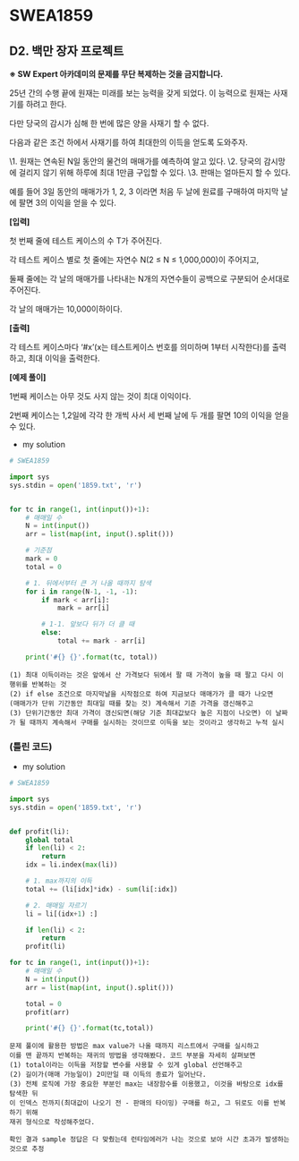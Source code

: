 # SWEA1859

## D2. 백만 장자 프로젝트

**※ SW Expert 아카데미의 문제를 무단 복제하는 것을 금지합니다.**

25년 간의 수행 끝에 원재는 미래를 보는 능력을 갖게 되었다. 이 능력으로 원재는 사재기를 하려고 한다.

다만 당국의 감시가 심해 한 번에 많은 양을 사재기 할 수 없다.

다음과 같은 조건 하에서 사재기를 하여 최대한의 이득을 얻도록 도와주자.

  \1. 원재는 연속된 N일 동안의 물건의 매매가를 예측하여 알고 있다.
  \2. 당국의 감시망에 걸리지 않기 위해 하루에 최대 1만큼 구입할 수 있다.
  \3. 판매는 얼마든지 할 수 있다.

예를 들어 3일 동안의 매매가가 1, 2, 3 이라면 처음 두 날에 원료를 구매하여 마지막 날에 팔면 3의 이익을 얻을 수 있다.


**[입력]**

첫 번째 줄에 테스트 케이스의 수 T가 주어진다.

각 테스트 케이스 별로 첫 줄에는 자연수 N(2 ≤ N ≤ 1,000,000)이 주어지고,

둘째 줄에는 각 날의 매매가를 나타내는 N개의 자연수들이 공백으로 구분되어 순서대로 주어진다.

각 날의 매매가는 10,000이하이다.


**[출력]**

각 테스트 케이스마다 ‘#x’(x는 테스트케이스 번호를 의미하며 1부터 시작한다)를 출력하고, 최대 이익을 출력한다.


**[예제 풀이]**

1번째 케이스는 아무 것도 사지 않는 것이 최대 이익이다.

2번째 케이스는 1,2일에 각각 한 개씩 사서 세 번째 날에 두 개를 팔면 10의 이익을 얻을 수 있다.



- my solution

```python
# SWEA1859

import sys
sys.stdin = open('1859.txt', 'r')


for tc in range(1, int(input())+1):
    # 매매일 수
    N = int(input())
    arr = list(map(int, input().split()))

    # 기준점
    mark = 0
    total = 0

    # 1. 뒤에서부터 큰 거 나올 때까지 탐색
    for i in range(N-1, -1, -1):
        if mark < arr[i]:
            mark = arr[i]

        # 1-1. 앞보다 뒤가 더 클 때
        else:
            total += mark - arr[i]

    print('#{} {}'.format(tc, total))
```

```
(1) 최대 이득이라는 것은 앞에서 산 가격보다 뒤에서 팔 때 가격이 높을 때 팔고 다시 이 행위를 반복하는 것
(2) if else 조건으로 마지막날을 시작점으로 하여 지금보다 매매가가 클 때가 나오면
(매매가가 단위 기간동안 최대일 때를 찾는 것) 계속해서 기준 가격을 갱신해주고
(3) 단위기간동안 최대 가격이 갱신되면(해당 기준 최대값보다 높은 지점이 나오면) 이 날짜가 될 때까지 계속해서 구매를 실시하는 것이므로 이득을 보는 것이라고 생각하고 누적 실시
```



### (틀린 코드)

- my solution

```python
# SWEA1859

import sys
sys.stdin = open('1859.txt', 'r')


def profit(li):
    global total
    if len(li) < 2:
        return
    idx = li.index(max(li))

    # 1. max까지의 이득
    total += (li[idx]*idx) - sum(li[:idx])

    # 2. 매매일 자르기
    li = li[(idx+1) :]

    if len(li) < 2:
        return
    profit(li)

for tc in range(1, int(input())+1):
    # 매매일 수
    N = int(input())
    arr = list(map(int, input().split()))

    total = 0
    profit(arr)

    print('#{} {}'.format(tc,total))
```

```
문제 풀이에 활용한 방법은 max value가 나올 때까지 리스트에서 구매를 실시하고
이를 맨 끝까지 반복하는 재귀의 방법을 생각해봤다. 코드 부분을 자세히 살펴보면
(1) total이라는 이득을 저장할 변수를 사용할 수 있게 global 선언해주고
(2) 길이가(매매 가능일이) 2미만일 때 이득의 종료가 일어난다.
(3) 전체 로직에 가장 중요한 부분인 max는 내장함수를 이용했고, 이것을 바탕으로 idx를 탐색한 뒤
이 인덱스 전까지(최대값이 나오기 전 - 판매의 타이밍) 구매를 하고, 그 뒤로도 이를 반복하기 위해
재귀 형식으로 작성해주었다.

확인 결과 sample 정답은 다 맞췄는데 런타임에러가 나는 것으로 보아 시간 초과가 발생하는 것으로 추정
```

